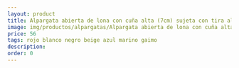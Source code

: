 ```yaml
---
layout: product
title: Alpargata abierta de lona con cuña alta (7cm) sujeta con tira al talón
image: img/productos/alpargatas/Alpargata abierta de lona con cuña alta (7cm) sujeta con tira al talón=56 =rojo blanco negro beige azul marino gaimo.webp
price: 56 
tags: rojo blanco negro beige azul marino gaimo
description: 
order: 0
---
```

